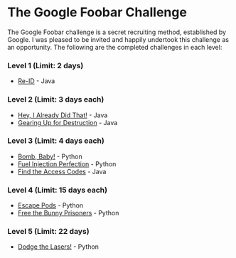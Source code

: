 # The Google Foobar Challenge

The Google Foobar challenge is a secret recruiting method, established by Google. I was pleased to be invited and happily undertook this challenge as an opportunity. The following are the completed challenges in each level:

### Level 1 (Limit: 2 days)
- [Re-ID](https://github.com/hamza-mughees/Google-foo.bar/tree/master/Java%20Solutions/Re-ID) - Java

### Level 2 (Limit: 3 days each)
- [Hey, I Already Did That!](https://github.com/hamza-mughees/Google-foo.bar/tree/master/Java%20Solutions/Hey%2C%20I%20Already%20Did%20That!) - Java
- [Gearing Up for Destruction](https://github.com/hamza-mughees/Google-foo.bar/tree/master/Java%20Solutions/Gearing%20Up%20for%20Destruction) - Java

### Level 3 (Limit: 4 days each)
- [Bomb, Baby!](https://github.com/hamza-mughees/Google-foo.bar/tree/master/Python%20Solutions/Bomb%2C%20Baby!) - Python
- [Fuel Injection Perfection](https://github.com/hamza-mughees/Google-foo.bar/tree/master/Python%20Solutions/Fuel%20Injection%20Perfection) - Python
- [Find the Access Codes](https://github.com/hamza-mughees/Google-foo.bar/tree/master/Java%20Solutions/Find%20the%20Access%20Codes) - Java

### Level 4 (Limit: 15 days each)
- [Escape Pods](https://github.com/hamza-mughees/Google-foo.bar/tree/master/Python%20Solutions/Escape%20Pods) - Python
- [Free the Bunny Prisoners](https://github.com/hamza-mughees/Google-foo.bar/tree/master/Python%20Solutions/Free%20the%20Bunny%20Prisoners) - Python

### Level 5 (Limit: 22 days)
- [Dodge the Lasers!](https://github.com/hamza-mughees/Google-foo.bar/tree/master/Python%20Solutions/Dodge%20the%20Lasers!) - Python
